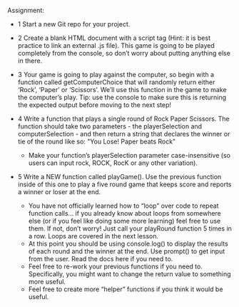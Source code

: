 Assignment:

* 1 Start a new Git repo for your project.

* 2 Create a blank HTML document with a script tag (Hint: it is best practice to link an external .js file). This game is going to be played completely from the console, so don’t worry about putting anything else in there.

* 3 Your game is going to play against the computer, so begin with a function called getComputerChoice that will randomly return either ‘Rock’, ‘Paper’ or ‘Scissors’. We’ll use this function in the game to make the computer’s play. Tip: use the console to make sure this is returning the expected output before moving to the next step!

* 4 Write a function that plays a single round of Rock Paper Scissors. The function should take two parameters - the playerSelection and computerSelection - and then return a string that declares the winner or tie of the round like so: "You Lose! Paper beats Rock"

     * Make your function’s playerSelection parameter case-insensitive (so users can input rock, ROCK, RocK or any other variation).

* 5 Write a NEW function called playGame(). Use the previous function inside of this one to play a five round game that keeps score and reports a winner or loser at the end.

   * You have not officially learned how to “loop” over code to repeat function calls… if you already know about loops from somewhere else (or if you feel like doing some more learning) feel free to use them. If not, don’t worry! Just call your playRound function 5 times in a row. Loops are covered in the next lesson.
   * At this point you should be using console.log() to display the results of each round and the winner at the end.
    Use prompt() to get input from the user. Read the docs here if you need to.
   * Feel free to re-work your previous functions if you need to. Specifically, you might want to change the return value to something more useful.
   * Feel free to create more “helper” functions if you think it would be useful.

